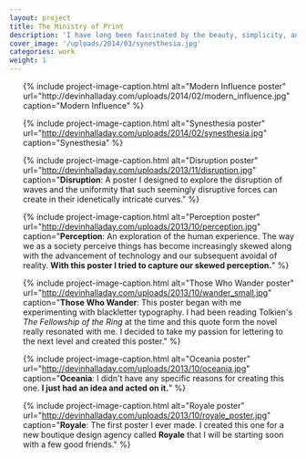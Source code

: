 ```yaml
---
layout: project
title: The Ministry of Print
description: 'I have long been fascinated by the beauty, simplicity, and effectiveness of French editorial design.<br><br>To work on my typography skills as well as venture into a new medium, I decided to begin designing a series of posters. I design a few every month, and I plan to begin selling them in 18x24 prints in early 2014.'
cover_image: '/uploads/2014/03/synesthesia.jpg'
categories: work
weight: 1
---
```

<ul class="small-block-grid-1 large-block-grid-2">
  {% include project-image-caption.html alt="Modern Influence poster" url="http://devinhalladay.com/uploads/2014/02/modern_influence.jpg" caption="Modern Influence" %}

  {% include project-image-caption.html alt="Synesthesia poster" url="http://devinhalladay.com/uploads/2014/02/synesthesia.jpg" caption="Synesthesia" %}

  {% include project-image-caption.html alt="Disruption poster" url="http://devinhalladay.com/uploads/2013/11/disruption.jpg" caption="<strong>Disruption</strong>: A poster I designed to explore the disruption of waves and the uniformity that such seemingly disruptive forces can create in their idenetically intricate curves." %}

  {% include project-image-caption.html alt="Perception poster" url="http://devinhalladay.com/uploads/2013/10/perception.jpg" caption="<strong>Perception</strong>: An exploration of the human experience. The way we as a society perceive things has become increasingly skewed along with the advancement of technology and our subsequent avoidal of reality. <strong>With this poster I tried to capture our skewed perception.</strong>" %}

  {% include project-image-caption.html alt="Those Who Wander poster" url="http://devinhalladay.com/uploads/2013/10/wander_small.jpg" caption="<strong>Those Who Wander</strong>: This poster began with me experimenting with blackletter typography. I had been reading Tolkien's <i>The Fellowship of the Ring</i> at the time and this quote form the novel really resonated with me. I decided to take my passion for lettering to the next level and created this poster." %}

  {% include project-image-caption.html alt="Oceania poster" url="http://devinhalladay.com/uploads/2013/10/oceania.jpg" caption="<strong>Oceania</strong>: I didn't have any specific reasons for creating this one. <strong>I just had an idea and acted on it.</strong>" %}

  {% include project-image-caption.html alt="Royale poster" url="http://devinhalladay.com/uploads/2013/10/royale_poster.jpg" caption="<strong>Royale</strong>: The first poster I ever made. I created this one for a new boutique design agency called <strong>Royale</strong> that I will be starting soon with a few good friends." %}
</ul>